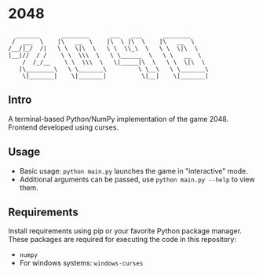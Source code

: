 # 2048
```
  _______      ________      ___   ___      ________     
 /  ___  \    |\   __  \    |\  \ |\  \    |\   __  \    
/__/|_/  /|   \ \  \|\  \   \ \  \\_\  \   \ \  \|\  \   
|__|//  / /    \ \  \\\  \   \ \______  \   \ \   __  \  
    /  /_/__    \ \  \\\  \   \|_____|\  \   \ \  \|\  \ 
   |\________\   \ \_______\         \ \__\   \ \_______\
    \|_______|    \|_______|          \|__|    \|_______|
```
## Intro
A terminal-based Python/NumPy implementation of the game 2048. Frontend developed using curses.

## Usage
- Basic usage: `python main.py` launches the game in "interactive" mode.
- Additional arguments can be passed, use `python main.py --help` to view them.

## Requirements
Install requirements using pip or your favorite Python package manager.
These packages are required for executing the code in this repository:
- `numpy`
- For windows systems: `windows-curses`
